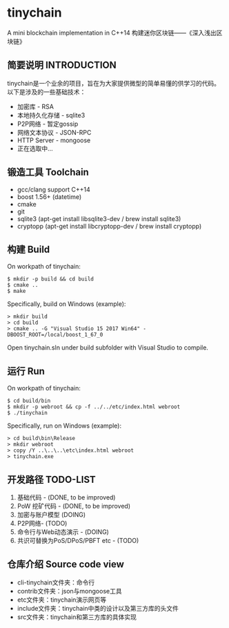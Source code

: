 # tinychain
A mini blockchain implementation in C++14 构建迷你区块链——《深入浅出区块链》

## 简要说明 INTRODUCTION
tinychain是一个业余的项目，旨在为大家提供微型的简单易懂的供学习的代码。
以下是涉及的一些基础技术：
* 加密库 - RSA
* 本地持久化存储 - sqlite3
* P2P网络 - 暂定gossip
* 网络文本协议 - JSON-RPC
* HTTP Server - mongoose
* 正在选取中...

## 锻造工具 Toolchain
* gcc/clang support C++14
* boost 1.56+ (datetime)
* cmake
* git
* sqlite3 (apt-get install libsqlite3-dev / brew install sqlite3)
* cryptopp (apt-get install libcryptopp-dev / brew install cryptopp)

## 构建 Build
On workpath of tinychain:
```
$ mkdir -p build && cd build
$ cmake ..
$ make
```

Specifically, build on Windows (example):
```
> mkdir build
> cd build
> cmake .. -G "Visual Studio 15 2017 Win64" -DBOOST_ROOT=/local/boost_1_67_0
```
Open tinychain.sln under build subfolder with Visual Studio to compile.

## 运行 Run
On workpath of tinychain:
```
$ cd build/bin
$ mkdir -p webroot && cp -f ../../etc/index.html webroot
$ ./tinychain
```

Specifically, run on Windows (example):
```
> cd build\bin\Release
> mkdir webroot
> copy /Y ..\..\..\etc\index.html webroot
> tinychain.exe
```

## 开发路径 TODO-LIST
1. 基础代码 - (DONE, to be improved)
1. PoW 挖矿代码 - (DONE, to be improved)
1. 加密与账户模型 (DOING)
1. P2P网络- (TODO)
1. 命令行与Web动态演示 - (DOING)
1. 共识可替换为PoS/DPoS/PBFT etc - (TODO)

## 仓库介绍 Source code view
* cli-tinychain文件夹：命令行
* contrib文件夹：json与mongoose工具
* etc文件夹：tinychain演示网页等
* include文件夹：tinychain中类的设计以及第三方库的头文件
* src文件夹：tinychain和第三方库的具体实现
